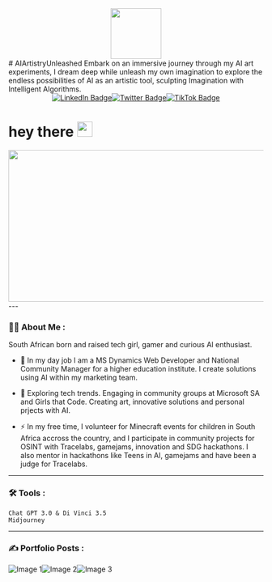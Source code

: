 <div id="header" align="center">
  <img src="https://media.giphy.com/media/M9gbBd9nbDrOTu1Mqx/giphy.gif" width="100"/>
</div># AIArtistryUnleashed
Embark on an immersive journey through my AI art experiments, I dream deep while unleash my own imagination to explore the endless possibilities of AI as an artistic tool, sculpting Imagination with Intelligent Algorithms. 
<div id="badges" style="display: flex; justify-content: center;">
  <a href="https://www.linkedin.com/in/rebecca-isherwood-b23007136/" target="_blank">
    <img src="https://img.shields.io/badge/LinkedIn-blue?style=for-the-badge&logo=linkedin&logoColor=white" alt="LinkedIn Badge"/>
  </a>
  <a href="https://twitter.com/DotBecca" target="_blank">
    <img src="https://img.shields.io/badge/Twitter-blue?style=for-the-badge&logo=twitter&logoColor=white" alt="Twitter Badge"/>
  </a>
  <a href="https://www.tiktok.com/@becca2point0" target="_blank">
    <img src="https://img.shields.io/badge/TikTok-black?style=for-the-badge&logo=tiktok&logoColor=white" alt="TikTok Badge"/>
  </a>
</div>
<h1>
  hey there
  <img src="https://media.giphy.com/media/hvRJCLFzcasrR4ia7z/giphy.gif" width="30px"/>
</h1>
<div align="center">
  <img src="https://media.giphy.com/media/6ib6KPmkeAjDTxMxij/giphy.gif" width="600" height="300"/>
</div>
---

### :woman_technologist: About Me :
South African born and raised tech girl, gamer and curious AI enthusiast.

- :telescope: In my day job I am a MS Dynamics Web Developer and National Community Manager for a higher education institute. I create solutions using AI within my marketing team.

- :seedling: Exploring tech trends. Engaging in community groups at Microsoft SA and Girls that Code. Creating art, innovative solutions and personal prjects with AI.

- :zap: In my free time, I volunteer for Minecraft events for children in South Africa accross the country, and I participate in community projects for OSINT with Tracelabs, gamejams, innovation and SDG hackathons. I also mentor in hackathons like Teens in AI, gamejams and have been a judge for Tracelabs.


- ---

### :hammer_and_wrench: Tools :

<div>
  
    Chat GPT 3.0 & Di Vinci 3.5
    Midjourney
---

### :writing_hand: Portfolio Posts :
<!-- BLOG-POST-LIST:START -->
<!-- BLOG-POST-LIST:END -->
<div style="display: inline-flex;">
        <img src="https://media.discordapp.net/attachments/1108290576497000500/1115628232050483272/BeccaQ_digital_background__Pixar_Disney_concept_art_3d_digital__597bf333-defa-477d-9e84-24c4759a7a39.png" alt="Image 1" style="margin-right: 0;">
        <img src="https://media.discordapp.net/attachments/1108290576497000500/1115628232050483272/BeccaQ_digital_background__Pixar_Disney_concept_art_3d_digital__597bf333-defa-477d-9e84-24c4759a7a39.png" alt="Image 2" style="margin-right: 0;">
        <img src="https://media.discordapp.net/attachments/1108290576497000500/1115628232050483272/BeccaQ_digital_background__Pixar_Disney_concept_art_3d_digital__597bf333-defa-477d-9e84-24c4759a7a39.png" alt="Image 3" style="margin-right: 0;">
    </div>
